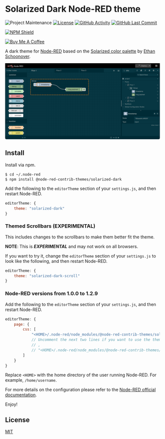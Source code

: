 # Solarized Dark Node-RED theme

![Project Maintenance][maintenance-shield]
[![License][license-shield]](LICENSE)
[![GitHub Activity][commits-shield]][commits]
[![GitHub Last Commit][last-commit-shield]][commits]

[![NPM Shield][npm-shield]][npm-package]

<a href="https://www.buymeacoffee.com/mbonani" target="_blank"><img src="https://cdn.buymeacoffee.com/buttons/v2/default-red.png" alt="Buy Me A Coffee" height="60px" width="217px"></a>

A dark theme for [Node-RED][node-red] based on the [Solarized color palette][solarized] by [Ethan Schoonover][schoonover].

![screenshot](https://raw.githubusercontent.com/node-red-contrib-themes/solarized-dark/master/images/screenshot.png)

## Install

Install via npm.

```shell
$ cd ~/.node-red
$ npm install @node-red-contrib-themes/solarized-dark
```

Add the following to the `editorTheme` section of your `settings.js`, and then restart Node-RED.

```js
editorTheme: {
    theme: "solarized-dark"
}
```

### Themed Scrollbars (EXPERIMENTAL)

This includes changes to the scrollbars to make them better fit the theme.

**NOTE**: This is ***EXPERIMENTAL*** and may not work on all browsers.

If you want to try it, change the `editorTheme` section of your `settings.js` to
look like the following, and then restart Node-RED.

```js
editorTheme: {
    theme: "solarized-dark-scroll"
}
```

### Node-RED versions from 1.0.0 to 1.2.9

Add the following to the `editorTheme` section of your `settings.js`, and then restart Node-RED.

```js
editorTheme: {
    page: {
        css: [
            "<HOME>/.node-red/node_modules/@node-red-contrib-themes/solarized-dark/theme.css"
            // Uncomment the next two lines if you want to use the themed scrollbars.
            // ,
            // "<HOME>/.node-red/node_modules/@node-red-contrib-themes/solarized-dark/theme-scrollbars.css",
        ]
    }
}
```

Replace `<HOME>` with the home directory of the user running Node-RED. For
example, `/home/username`.

For more details on the configuration please refer to the
[Node-RED official documentation][node-red-doc].

Enjoy!

## License

[MIT][license]

[commits-shield]: https://img.shields.io/github/commit-activity/y/node-red-contrib-themes/solarized-dark.svg
[commits]: https://github.com/node-red-contrib-themes/solarized-dark/commits/master
[last-commit-shield]: https://img.shields.io/github/last-commit/node-red-contrib-themes/solarized-dark.svg
[license]: https://github.com/node-red-contrib-themes/solarized-dark/blob/master/LICENSE
[license-shield]: https://img.shields.io/github/license/node-red-contrib-themes/solarized-dark.svg
[maintenance-shield]: https://img.shields.io/maintenance/yes/2021.svg
[node-red-doc]: https://nodered.org/docs/user-guide/runtime/configuration
[node-red]: https://nodered.org/
[npm-package]: https://nodei.co/npm/@node-red-contrib-themes/solarized-dark
[npm-shield]: https://nodei.co/npm/@node-red-contrib-themes/solarized-dark.png
[schoonover]: https://ethanschoonover.com
[solarized]: https://ethanschoonover.com/solarized/
